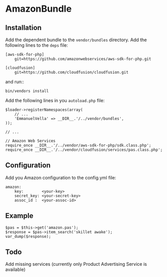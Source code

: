 AmazonBundle
============

Installation
------------

Add the dependent bundle to the ``vendor/bundles`` directory. Add the following lines to the ``deps`` file:

    [aws-sdk-for-php]
        git=https://github.com/amazonwebservices/aws-sdk-for-php.git

    [cloudfusion]
        git=https://github.com/cloudfusion/cloudfusion.git

and run::

    bin/vendors install

Add the following lines in you ``autoload.php`` file:

    $loader->registerNamespaces(array(
        // ...
        'EmmanuelVella' => __DIR__.'/../vendor/bundles',
    ));

    // ...

    // Amazon Web Services
    require_once __DIR__.'/../vendor/aws-sdk-for-php/sdk.class.php';
    require_once __DIR__.'/../vendor/cloudfusion/services/pas.class.php';

Configuration
-------------

Add you Amazon configuration to the config.yml file:

    amazon:
        key:        <your-key>
        secret_key: <your-secret-key>
        assoc_id :  <your-assoc-id>

Example
----

    $pas = $this->get('amazon.pas');
    $response = $pas->item_search('skillet awake');
    var_dump($response);

Todo
----

Add missing services (currently only Product Advertising Service is available)
